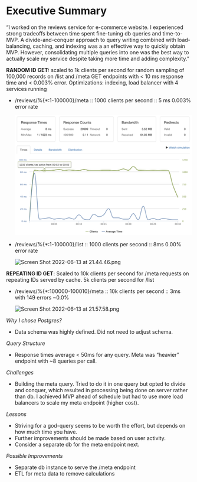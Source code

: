 # Executive Summary

“I worked on the reviews service for e-commerce website. I experienced strong tradeoffs between time spent fine-tuning db queries and time-to-MVP. A divide-and-conquer approach to query writing combined with load-balancing, caching, and indexing was a an effective way to quickly obtain MVP. However, consolidating multiple queries into one was the best way to actually scale my service despite taking more time and adding complexity.”

**RANDOM ID GET:** scaled to 1k clients per second for random sampling of 100,000 records on /list and /meta GET endpoints with < 10 ms response time and < 0.003% error. Optimizations: indexing, load balancer with 4 services running

- /reviews/%{*:1-100000}/meta :: 1000 clients per second :: 5 ms 0.003% error rate

    ![list-1k.png](/assets/list-1k.png)

- /reviews/%{*:1-100000}/list :: 1000 clients per second :: 8ms 0.00% error rate

    ![Screen Shot 2022-06-13 at 21.44.46.png](https://s3-us-west-2.amazonaws.com/secure.notion-static.com/65a24619-6414-451f-8a4d-c94f2311c32e/Screen_Shot_2022-06-13_at_21.44.46.png)


**REPEATING ID GET**: Scaled to 10k clients per second for /meta requests on repeating IDs served by cache. 5k clients per second for /list

- /reviews/%{*:100000-100010}/meta :: 10k clients per second :: 3ms with 149 errors ~0.0%

    ![Screen Shot 2022-06-13 at 21.57.58.png](https://s3-us-west-2.amazonaws.com/secure.notion-static.com/0ae92488-d396-43e8-8ac7-8e240c7a50cb/Screen_Shot_2022-06-13_at_21.57.58.png)


*Why I chose Postgres?*

- Data schema was highly defined. Did not need to adjust schema.

*Query Structure*

- Response times average < 50ms for any query. Meta was “heavier” endpoint with ~8 queries per call.

*Challenges*

- Building the meta query. Tried to do it in one query but opted to divide and conquer, which resulted in processing being done on server rather than db. I achieved MVP ahead of schedule but had to use more load balancers to scale my meta endpoint (higher cost).

*Lessons*

- Striving for a god-query seems to be worth the effort, but depends on how much time you have.
- Further improvements should be made based on user activity.
- Consider a separate db for the meta endpoint next.

*Possible Improvements*

- Separate db instance to serve the /meta endpoint
- ETL for meta data to remove calculations